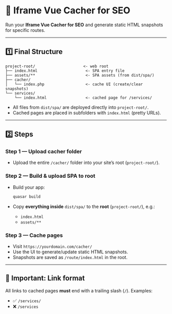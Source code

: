 
# 🚀 Iframe Vue Cacher for SEO

Run your **Iframe Vue Cacher for SEO** and generate static HTML snapshots for specific routes.

---

## 1️⃣ Final Structure

```
project-root/                     <- web root
├── index.html                     <- SPA entry file
├── assets/**                      <- SPA assets (from dist/spa/)
├── cacher/
│   └── index.php                  <- cache UI (create/clear snapshots)
└── services/
    └── index.html                 <- cached page for /services/
```

* All files from `dist/spa/` are deployed directly into `project-root/`.
* Cached pages are placed in subfolders with `index.html` (pretty URLs).

---

## 2️⃣ Steps

### Step 1 — Upload cacher folder

* Upload the entire `/cacher/` folder into your site’s root (`project-root/`).

### Step 2 — Build & upload SPA to root

* Build your app:

  ```bash
  quasar build
  ```
* Copy **everything inside** `dist/spa/` to the **root** (`project-root/`), e.g.:

  * `index.html`
  * `assets/**`

### Step 3 — Cache pages

* Visit `https://yourdomain.com/cacher/`
* Use the UI to generate/update static HTML snapshots.
* Snapshots are saved as `/route/index.html` in the root.

---

## 📌 Important: Link format

All links to cached pages **must** end with a trailing slash (`/`).
Examples:

* ✅ `/services/`
* ❌ `/services`
